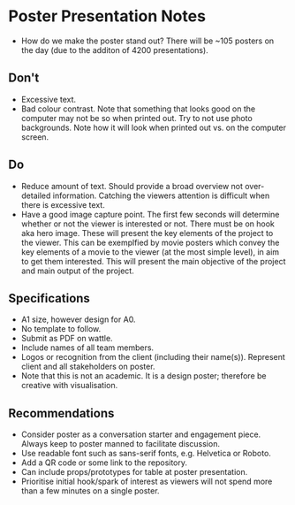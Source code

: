 # Poster Presentation Notes

* How do we make the poster stand out? There will be ~105 posters on the day (due to the additon of 4200 presentations).

## Don't
* Excessive text.
* Bad colour contrast. Note that something that looks good on the computer may not be so when printed out. Try to not use photo backgrounds. Note how it will look when printed out vs. on the computer screen.

## Do
* Reduce amount of text. Should provide a broad overview not over-detailed information. Catching the viewers attention is difficult when there is excessive text.
* Have a good image capture point. The first few seconds will determine whether or not the viewer is interested or not. There must be on hook aka hero image. These will present the key elements of the project to the viewer. This can be exemplfied by movie posters which convey the key elements of a movie to the viewer (at the most simple level), in aim to get them interested. This will present the main objective of the project and main output of the project.

## Specifications
* A1 size, however design for A0.
* No template to follow.
* Submit as PDF on wattle.
* Include names of all team members.
* Logos or recognition from the client (including their name(s)). Represent client and all stakeholders on poster.
* Note that this is not an academic. It is a design poster; therefore be creative with visualisation.

## Recommendations
* Consider poster as a conversation starter and engagement piece. Always keep to poster manned to facilitate discussion.
* Use readable font such as sans-serif fonts, e.g. Helvetica or Roboto.
* Add a QR code or some link to the repository.
* Can include props/prototypes for table at poster presentation.
* Prioritise initial hook/spark of interest as viewers will not spend more than a few minutes on a single poster.
